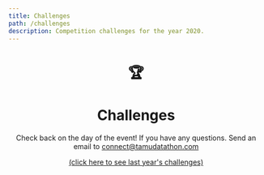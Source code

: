 ```yaml
---
title: Challenges
path: /challenges
description: Competition challenges for the year 2020.
---
```

<center>

# 🏆
# Challenges

Check back on the day of the event!
If you have any questions. Send an email to <a href="mailto:connect@tamudatathon.com">connect@tamudatathon.com</a>
  
<p><a href="https://2020.tamudatathon.com/challenges">(click here to see last year's challenges)</a></p>  

</center>
